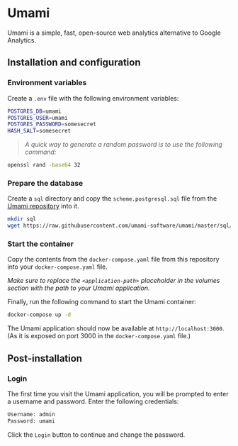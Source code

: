 # Umami

Umami is a simple, fast, open-source web analytics alternative to Google Analytics.

## Installation and configuration

### Environment variables

Create a `.env` file with the following environment variables:

```bash
POSTGRES_DB=umami
POSTGRES_USER=umami
POSTGRES_PASSWORD=somesecret
HASH_SALT=somesecret
```

> _A quick way to generate a random password is to use the following command:_

```bash
openssl rand -base64 32
```

### Prepare the database

Create a `sql` directory and copy the `scheme.postgresql.sql` file from the [Umami repository](https://github.com/umami-software/umami/blob/master/sql/schema.sql) into it.

```bash
mkdir sql
wget https://raw.githubusercontent.com/umami-software/umami/master/sql/schema.sql -O sql/schema.postgresql.sql
```

### Start the container

Copy the contents from the `docker-compose.yaml` file from this repository into your `docker-compose.yaml` file.

_Make sure to replace the `<application-path>` placeholder in the volumes section with the path to your Umami application._

Finally, run the following command to start the Umami container:

```bash
docker-compose up -d
```

The Umami application should now be available at `http://localhost:3000`. (As it is exposed on port 3000 in the `docker-compose.yaml` file.)

## Post-installation

### Login

The first time you visit the Umami application, you will be prompted to enter a username and password. Enter the following credentials:

```bash
Username: admin
Password: umami
```

Click the `Login` button to continue and change the password.
